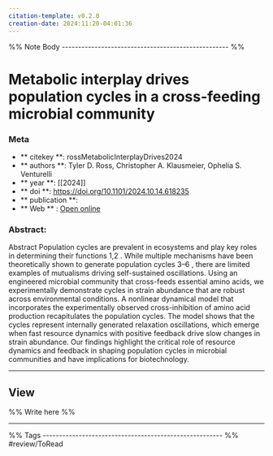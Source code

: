 ```yaml
---
citation-template: v0.2.0
creation-date: 2024:11:20-04:01:36
---
```


%% Note Body --------------------------------------------------- %%
# Metabolic interplay drives population cycles in a cross-feeding microbial community

### Meta
- ** citekey **: rossMetabolicInterplayDrives2024
- ** authors **: Tyler D. Ross, Christopher A. Klausmeier, Ophelia S. Venturelli
- ** year **: [[2024]]
- ** doi **: https://doi.org/10.1101/2024.10.14.618235
- ** publication **: 
- ** Web ** : [Open online](http://biorxiv.org/lookup/doi/10.1101/2024.10.14.618235)


### Abstract:
Abstract Population cycles are prevalent in ecosystems and play key roles in determining their functions 1,2 . While multiple mechanisms have been theoretically shown to generate population cycles 3–6 , there are limited examples of mutualisms driving self-sustained oscillations. Using an engineered microbial community that cross-feeds essential amino acids, we experimentally demonstrate cycles in strain abundance that are robust across environmental conditions. A nonlinear dynamical model that incorporates the experimentally observed cross-inhibition of amino acid production recapitulates the population cycles. The model shows that the cycles represent internally generated relaxation oscillations, which emerge when fast resource dynamics with positive feedback drive slow changes in strain abundance. Our findings highlight the critical role of resource dynamics and feedback in shaping population cycles in microbial communities and have implications for biotechnology.

___

## View

%% Write here %%





___
%% Tags  ------------------------------------------------------- %%
#review/ToRead
